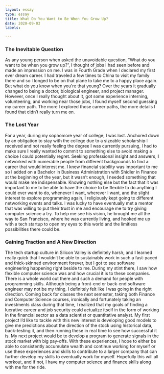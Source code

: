 ```yaml
---
layout: essay
type: essay
title: What Do You Want to Be When You Grow Up?
date: 2020-09-03
labels:

---
```

### The Inevitable Question
As any young person when asked the unavoidable question, “What do you want to be when you grow up?”, I thought of jobs I had seen before and made an impression on me. I was in Fourth Grade when I declared my first ever dream career. I had traveled a few times to China to visit my family there and so I longed to be on that plane to take me to a happy place again. But what do you know when you're that young? Over the years it gradually changed to being a doctor, biological engineer, and project manager. However, once I really thought about it, got some experience interning, volunteering, and working near those jobs, I found myself second guessing my career path. The more I explored those career paths, the more details I found that didn’t really turn me on. 

### The Lost Year
For a year, during my sophomore year of college, I was lost. Anchored down by an obligation to stay with the college due to a sizeable scholarship I received and not really feeling the degree I was currently pursuing, I had to make sure I really wanted to commit to something else to avoid making a choice I could potentially regret. Seeking professional insight and answers, I networked with numerable people from different backgrounds to find a career that would interest me. I knew financial stability was important to me so I added on a Bachelor in Business Administration with Shidler in Finance at the beginning of the year, but it wasn’t enough, I needed something that would make me indispensable. Knowing nothing else but the fact that it was important to me to be able to have the choice to be flexible to do anything I could ever want to do, whenever I want, wherever I want, and the slight interest to explore programming again, I religiously kept going to different networking events and talks. I was lucky to have eventually met a mentor that was willing to put their trust in me and encourage me to try giving computer science a try. To help me see his vision, he brought me all the way to San Francisco, where he was currently living, and hooked me up with a tech startup to open my eyes to this world and the limitless possibilities there could be. 

### Gaining Traction and A New Direction
The tech startup culture in Silicon Valley is definitely harsh, and I learned really quick that I wouldn’t be able to sustainably work in such a fast-paced and thick-skinned environment forever, but I got to see software engineering happening right beside to me. During my stint there, I saw how flexible computer science was and how crucial it is to these companies. There is a whole world out there and such a demand for people with programming skills. Although being a front-end or back-end software engineer may not be my thing, I definitely felt like I was going in the right direction. Coming back for classes the next semester, taking both Finance and Computer Science courses, ironically and fortunately taking an investments class during that time, I realized that my goals of finding a lucrative career and job security could actualize itself in the form of working in the financial sector as a data scientist or quantitative analyst. My first project I’d like to tackle with this new interest is developing good models to give me predictions about the direction of the stock using historical data, back-testing it, and then running these in real time to see how successful it is. My next project would be to develop a program to generate signals in the stock market with big pay-offs. With these experiences, I hope to either be able to consistently accumulate wealth and continue working for myself or use these experiences and skills to contribute to a larger company that can further develop my skills to eventually work for myself. Hopefully this will all workout, and if not, I have my computer science and finance skills along with me for the ride.
